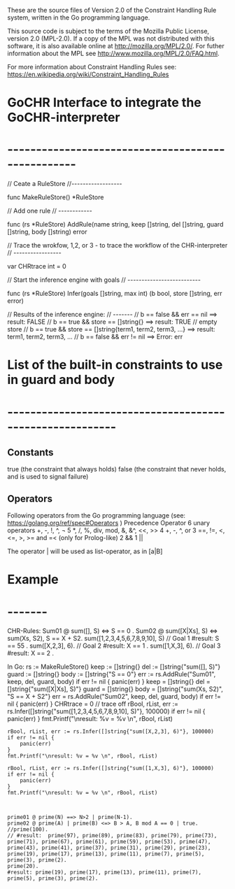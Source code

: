 These are the source files of Version 2.0 of the
Constraint Handling Rule system, written in the Go programming language.

This source code is subject to the terms of the Mozilla Public
License, version 2.0 (MPL-2.0). If a copy of the MPL was not
distributed with this software, it is also available online at
<http://mozilla.org/MPL/2.0/>.  For futher information about the MPL see <http://www.mozilla.org/MPL/2.0/FAQ.html>.

For more information about Constraint Handling Rules see: 
https://en.wikipedia.org/wiki/Constraint_Handling_Rules  


# GoCHR Interface to integrate the GoCHR-interpreter
# --------------------------------------------------

 
// Ceate a RuleStore
//------------------

func MakeRuleStore() *RuleStore

// Add one rule
// ------------

func (rs *RuleStore) AddRule(name string, keep []string, del []string, guard []string, body []string) error 

// Trace the wrokfow, 1,2, or 3 - to trace the workflow of the CHR-interpreter
// -----------------

var CHRtrace int = 0 

// Start the inference engine with goals
// --------------------------

func (rs *RuleStore) Infer(goals []string, max int) (b bool, store []string, err error)

// Results of the inference engine:
// -------
// b == false && err == nil ==> result: FALSE
// b == true && store == []string{} ==> result: TRUE // empty store
// b == true && store == []string{term1, term2, term3, ...} ==> result: term1, term2, term3, ...
// b == false && err != nil ==> Error: err

# List of the built-in constraints to use in guard and body
# ---------------------------------------------------------
Constants
---------
true  (the constraint that always holds)
false  (the constraint that never holds, and is used to signal failure)

Operators
---------
Following operators from the Go programming language (see: https://golang.org/ref/spec#Operators )
Precedence  Operator
    6         unary operators +, -, !, ^, ¬ 
    5         *, /, %, div, mod, &, &^, <<, >>
    4        +, -, ^, or 
    3        ==, !=, <, <=, >, >= and =< (only for Prolog-like)
    2        &&
    1        ||

The operator | will be used as list-operator, as in [a|B]

# Example
# -------
 
CHR-Rules:
    Sum01 @ sum([], S) <=> S == 0 . 
    Sum02 @ sum([X|Xs], S) <=> sum(Xs, S2), S == X + S2.
    sum([1,2,3,4,5,6,7,8,9,10], S) // Goal 1
    #result: S == 55 .
    sum([X,2,3], 6). // Goal 2
    #result: X == 1 .
    sum([1,X,3], 6). // Goal 3
    #result: X == 2 .

In Go:
    rs := MakeRuleStore()
	keep := []string{}
	del := []string{"sum([], S)"}
	guard := []string{}
	body := []string{"S == 0"}
	err := rs.AddRule("Sum01", keep, del, guard, body)
	if err != nil {
		panic(err)
	}
	keep = []string{}
	del = []string{"sum([X|Xs], S)"}
	guard = []string{}
	body = []string{"sum(Xs, S2)", "S == X + S2"}
	err = rs.AddRule("Sum02", keep, del, guard, body)
	if err != nil {
		panic(err)
	}
	CHRtrace = 0 // trace off
	rBool, rList, err := rs.Infer([]string{"sum([1,2,3,4,5,6,7,8,9,10], S)"}, 100000)
	if err != nil {
		panic(err) 
	}
	fmt.Printf("\nresult: %v = %v \n", rBool, rList)

	rBool, rList, err := rs.Infer([]string{"sum([X,2,3], 6)"}, 100000)
	if err != nil {
		panic(err) 
	}
	fmt.Printf("\nresult: %v = %v \n", rBool, rList)

	rBool, rList, err := rs.Infer([]string{"sum([1,X,3], 6)"}, 100000)
	if err != nil {
		panic(err) 
	}
	fmt.Printf("\nresult: %v = %v \n", rBool, rList)

	
	
	prime01 @ prime(N) ==> N>2 | prime(N-1).
	prime02 @ prime(A) | prime(B) <=> B > A, B mod A == 0 | true.
	//prime(100).
	// #result:  prime(97), prime(89), prime(83), prime(79), prime(73), prime(71), prime(67), prime(61), prime(59), prime(53), prime(47), prime(43), prime(41), prime(37), prime(31), prime(29), prime(23), prime(19), prime(17), prime(13), prime(11), prime(7), prime(5), prime(3), prime(2).
	prime(20).
	#result: prime(19), prime(17), prime(13), prime(11), prime(7), prime(5), prime(3), prime(2).